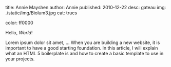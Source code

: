 title: Annie Mayshen
author: Annie
published: 2010-12-22
desc: gateau
img: ./static/img/Biolum3.jpg
cat: trucs

color: ff0000





Hello, *World*!

Lorem ipsum dolor sit amet, …
When you are building a new website, it is important to have a good starting foundation. In this article, I will explain what an HTML 5 boilerplate is and how to create a basic template to use in your projects.

